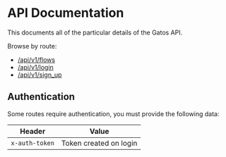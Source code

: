 # API Documentation

This documents all of the particular details of the Gatos API.

Browse by route:

- [/api/v1/flows](flows)
- [/api/v1/login](login)
- [/api/v1/sign_up](sign_up)

## Authentication

Some routes require authentication, you must provide the following data:

| Header         | Value                  |
| -------------- | ---------------------- |
| `x-auth-token` | Token created on login |
